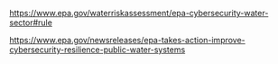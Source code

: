 https://www.epa.gov/waterriskassessment/epa-cybersecurity-water-sector#rule

https://www.epa.gov/newsreleases/epa-takes-action-improve-cybersecurity-resilience-public-water-systems
